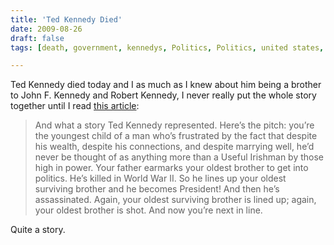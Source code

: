 ```yaml
---
title: 'Ted Kennedy Died'
date: 2009-08-26
draft: false
tags: [death, government, kennedys, Politics, Politics, united states, World News]

---
```


Ted Kennedy died today and I as much as I knew about him being a brother to John F. Kennedy and Robert Kennedy, I never really put the whole story together until I read [this article](http://ihnatko.com/index.php/2009/08/26/up-late-watching-the-kennedy-coverage-on-cnn/):

> And what a story Ted Kennedy represented. Here’s the pitch: you’re the youngest child of a man who’s frustrated by the fact that despite his wealth, despite his connections, and despite marrying well, he’d never be thought of as anything more than a Useful Irishman by those high in power. Your father earmarks your oldest brother to get into politics. He’s killed in World War II. So he lines up your oldest surviving brother and he becomes President! And then he’s assassinated. Again, your oldest surviving brother is lined up; again, your oldest brother is shot. And now you’re next in line.

Quite a story.